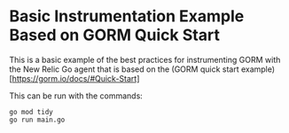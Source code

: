 # Basic Instrumentation Example Based on GORM Quick Start

This is a basic example of the best practices for instrumenting GORM with the New Relic Go agent that is based on the (GORM quick start example)[https://gorm.io/docs/#Quick-Start]

This can be run with the commands:
 ```shell
 go mod tidy
 go run main.go
 ```